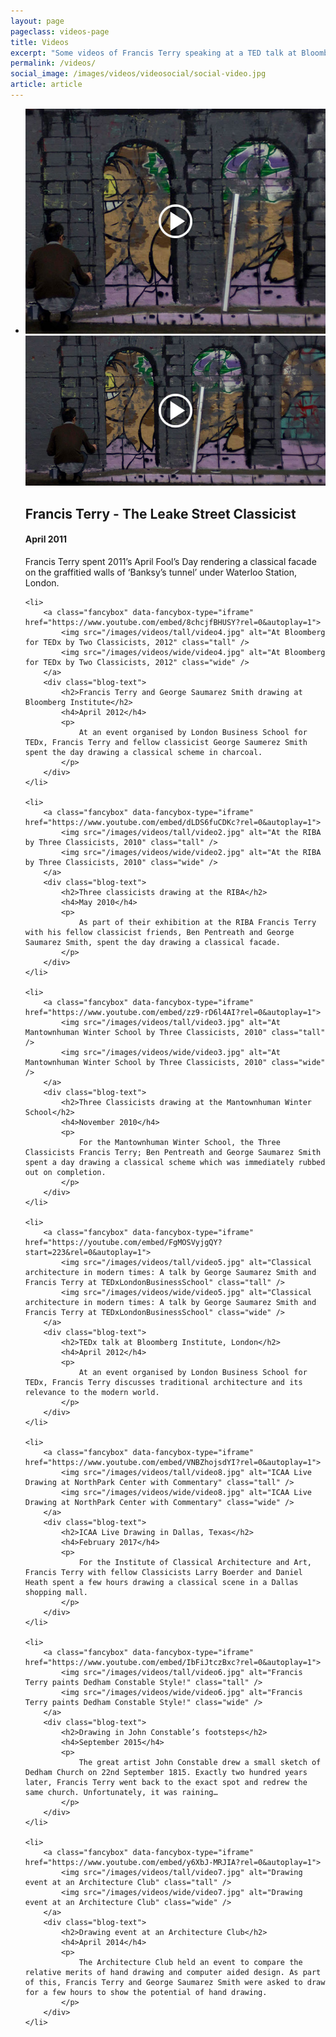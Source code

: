 ```yaml
---
layout: page
pageclass: videos-page
title: Videos
excerpt: "Some videos of Francis Terry speaking at a TED talk at Bloomberg also drawing classical architecture at the RIBA and painting graffiti in Banksy's Tunnel"
permalink: /videos/
social_image: /images/videos/videosocial/social-video.jpg
article: article
---
```


<ul class="list blog">
	<li>
		<a class="fancybox" data-fancybox-type="iframe" href="https://www.youtube.com/embed/btm6Zq2E9OI?rel=0&autoplay=1">
			<img src="/images/videos/tall/video1.jpg" alt="Francis Terry - The Leake Street Classicist" class="tall" />
			<img src="/images/videos/wide/video1.jpg" alt="Francis Terry - The Leake Street Classicist" class="wide" />
		</a>
		<div class="blog-text">
			<h2>Francis Terry - The Leake Street Classicist</h2>
			<h4>April 2011</h4>
			<p>
				Francis Terry spent 2011’s April Fool’s Day rendering a classical facade on the graffitied walls of ‘Banksy’s tunnel’ under Waterloo Station, London.
			</p>
		</div>
	</li>
	
	<li>
		<a class="fancybox" data-fancybox-type="iframe" href="https://www.youtube.com/embed/8chcjfBHUSY?rel=0&autoplay=1">
			<img src="/images/videos/tall/video4.jpg" alt="At Bloomberg for TEDx by Two Classicists, 2012" class="tall" />
			<img src="/images/videos/wide/video4.jpg" alt="At Bloomberg for TEDx by Two Classicists, 2012" class="wide" />
		</a>
		<div class="blog-text">
			<h2>Francis Terry and George Saumarez Smith drawing at Bloomberg Institute</h2>
			<h4>April 2012</h4>
			<p>
				At an event organised by London Business School for TEDx, Francis Terry and fellow classicist George Saumerez Smith spent the day drawing a classical scheme in charcoal.
			</p>
		</div>
	</li>
	
	<li>
		<a class="fancybox" data-fancybox-type="iframe" href="https://www.youtube.com/embed/dLDS6fuCDKc?rel=0&autoplay=1">
			<img src="/images/videos/tall/video2.jpg" alt="At the RIBA by Three Classicists, 2010" class="tall" />
			<img src="/images/videos/wide/video2.jpg" alt="At the RIBA by Three Classicists, 2010" class="wide" />
		</a>
		<div class="blog-text">
			<h2>Three classicists drawing at the RIBA</h2>
			<h4>May 2010</h4>
			<p>
				As part of their exhibition at the RIBA Francis Terry with his fellow classicist friends, Ben Pentreath and George Saumarez Smith, spent the day drawing a classical facade.
			</p>
		</div>
	</li>
	
	<li>
		<a class="fancybox" data-fancybox-type="iframe" href="https://www.youtube.com/embed/zz9-rD6l4AI?rel=0&autoplay=1">
			<img src="/images/videos/tall/video3.jpg" alt="At Mantownhuman Winter School by Three Classicists, 2010" class="tall" />
			<img src="/images/videos/wide/video3.jpg" alt="At Mantownhuman Winter School by Three Classicists, 2010" class="wide" />
		</a>
		<div class="blog-text">
			<h2>Three Classicists drawing at the Mantownhuman Winter School</h2>
			<h4>November 2010</h4>
			<p>
				For the Mantownhuman Winter School, the Three Classicists Francis Terry; Ben Pentreath and George Saumarez Smith spent a day drawing a classical scheme which was immediately rubbed out on completion.
			</p>
		</div>
	</li>
	
	<li>
		<a class="fancybox" data-fancybox-type="iframe" href="https://youtube.com/embed/FgMOSVyjgQY?start=223&rel=0&autoplay=1">
			<img src="/images/videos/tall/video5.jpg" alt="Classical architecture in modern times: A talk by George Saumarez Smith and Francis Terry at TEDxLondonBusinessSchool" class="tall" />
			<img src="/images/videos/wide/video5.jpg" alt="Classical architecture in modern times: A talk by George Saumarez Smith and Francis Terry at TEDxLondonBusinessSchool" class="wide" />
		</a>
		<div class="blog-text">
			<h2>TEDx talk at Bloomberg Institute, London</h2>
			<h4>April 2012</h4>
			<p>
				At an event organised by London Business School for TEDx, Francis Terry discusses traditional architecture and its relevance to the modern world.
			</p>
		</div>
	</li>
	
	<li>
		<a class="fancybox" data-fancybox-type="iframe" href="https://www.youtube.com/embed/VNBZhojsdYI?rel=0&autoplay=1">
			<img src="/images/videos/tall/video8.jpg" alt="ICAA Live Drawing at NorthPark Center with Commentary" class="tall" />
			<img src="/images/videos/wide/video8.jpg" alt="ICAA Live Drawing at NorthPark Center with Commentary" class="wide" />
		</a>
		<div class="blog-text">
			<h2>ICAA Live Drawing in Dallas, Texas</h2>
			<h4>February 2017</h4>
			<p>
				For the Institute of Classical Architecture and Art, Francis Terry with fellow Classicists Larry Boerder and Daniel Heath spent a few hours drawing a classical scene in a Dallas shopping mall.
			</p>
		</div>
	</li>
	
	<li>
		<a class="fancybox" data-fancybox-type="iframe" href="https://www.youtube.com/embed/IbFiJtczBxc?rel=0&autoplay=1">
			<img src="/images/videos/tall/video6.jpg" alt="Francis Terry paints Dedham Constable Style!" class="tall" />
			<img src="/images/videos/wide/video6.jpg" alt="Francis Terry paints Dedham Constable Style!" class="wide" />
		</a>
		<div class="blog-text">
			<h2>Drawing in John Constable’s footsteps</h2>
			<h4>September 2015</h4>
			<p>
				The great artist John Constable drew a small sketch of Dedham Church on 22nd September 1815. Exactly two hundred years later, Francis Terry went back to the exact spot and redrew the same church. Unfortunately, it was raining…
			</p>
		</div>
	</li>
	
	<li>
		<a class="fancybox" data-fancybox-type="iframe" href="https://www.youtube.com/embed/y6XbJ-MRJIA?rel=0&autoplay=1">
			<img src="/images/videos/tall/video7.jpg" alt="Drawing event at an Architecture Club" class="tall" />
			<img src="/images/videos/wide/video7.jpg" alt="Drawing event at an Architecture Club" class="wide" />
		</a>
		<div class="blog-text">
			<h2>Drawing event at an Architecture Club</h2>
			<h4>April 2014</h4>
			<p>
				The Architecture Club held an event to compare the relative merits of hand drawing and computer aided design. As part of this, Francis Terry and George Saumarez Smith were asked to draw for a few hours to show the potential of hand drawing. 
			</p>
		</div>
	</li>
</ul>